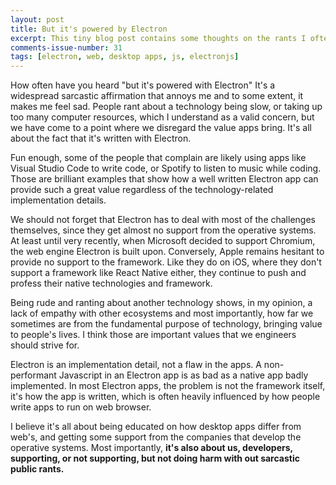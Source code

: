 ```yaml
---
layout: post
title: But it's powered by Electron
excerpt: This tiny blog post contains some thoughts on the rants I often see about apps written in Electron and what's my opinion on the framework and the apps written with it.
comments-issue-number: 31
tags: [electron, web, desktop apps, js, electronjs]
---
```


How often have you heard "but it's powered with Electron" It's a widespread sarcastic affirmation that annoys me and to some extent, it makes me feel sad. People rant about a technology being slow, or taking up too many computer resources, which I understand as a valid concern, but we have come to a point where we disregard the value apps bring. It's all about the fact that it's written with Electron.

Fun enough, some of the people that complain are likely using apps like Visual Studio Code to write code, or Spotify to listen to music while coding. Those are brilliant examples that show how a well written Electron app can provide such a great value regardless of the technology-related implementation details. 

We should not forget that Electron has to deal with most of the challenges themselves, since they get almost no support from the operative systems. At least until very recently, when Microsoft decided to support Chromium, the web engine Electron is built upon. Conversely, Apple remains hesitant to provide no support to the framework. Like they do on iOS, where they don't support a framework like React Native either, they continue to push and profess their native technologies and framework.

Being rude and ranting about another technology shows, in my opinion, a lack of empathy with other ecosystems and most importantly, how far we sometimes are from the fundamental purpose of technology, bringing value to people's lives. I think those are important values that we engineers should strive for.

Electron is an implementation detail, not a flaw in the apps. A non-performant Javascript in an Electron app is as bad as a native app badly implemented. In most Electron apps, the problem is not the framework itself, it's how the app is written, which is often heavily influenced by how people write apps to run on web browser. 

I believe it's all about being educated on how desktop apps differ from web's, and getting some support from the companies that develop the operative systems. Most importantly, **it's also about us, developers, supporting, or not supporting, but not doing harm with out sarcastic public rants.**